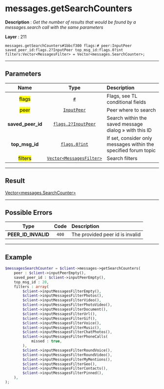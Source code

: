 # messages.getSearchCounters

**Description** : *Get the number of results that would be found by a messages.search call with the same parameters*

**Layer** : 211

```tl
messages.getSearchCounters#1bbcf300 flags:# peer:InputPeer saved_peer_id:flags.2?InputPeer top_msg_id:flags.0?int filters:Vector<MessagesFilter> = Vector<messages.SearchCounter>;
```

---

## Parameters

| Name | Type | Description |
| :---: | :---: | :--- |
| <mark>flags</mark> | [`#`](type/#) | Flags, see TL conditional fields |
| <mark>peer</mark> | [`InputPeer`](type/InputPeer) | Peer where to search |
| **saved_peer_id** | [`flags.2?InputPeer`](type/InputPeer) | Search within the saved message dialog » with this ID |
| **top_msg_id** | [`flags.0?int`](type/int) | If set, consider only messages within the specified forum topic |
| <mark>filters</mark> | [`Vector<MessagesFilter>`](type/MessagesFilter) | Search filters |

---

## Result

[Vector<messages.SearchCounter>](type/messages.SearchCounter)

---

## Possible Errors

| Type | Code | Description |
| :---: | :---: | :--- |
| **PEER_ID_INVALID** | `400` | The provided peer id is invalid |

---

## Example

```php
$messagesSearchCounter = $client->messages->getSearchCounters(
	peer : $client->inputPeerEmpty(),
	saved_peer_id : $client->inputPeerEmpty(),
	top_msg_id : 20,
	filters : array(
		$client->inputMessagesFilterEmpty(),
		$client->inputMessagesFilterPhotos(),
		$client->inputMessagesFilterVideo(),
		$client->inputMessagesFilterPhotoVideo(),
		$client->inputMessagesFilterDocument(),
		$client->inputMessagesFilterUrl(),
		$client->inputMessagesFilterGif(),
		$client->inputMessagesFilterVoice(),
		$client->inputMessagesFilterMusic(),
		$client->inputMessagesFilterChatPhotos(),
		$client->inputMessagesFilterPhoneCalls(
			missed : true,
		),
		$client->inputMessagesFilterRoundVoice(),
		$client->inputMessagesFilterRoundVideo(),
		$client->inputMessagesFilterMyMentions(),
		$client->inputMessagesFilterGeo(),
		$client->inputMessagesFilterContacts(),
		$client->inputMessagesFilterPinned(),
	),
);
```